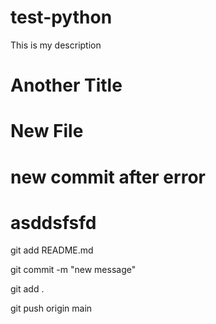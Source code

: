 # test-python
This is my description 
# Another Title
# New File
# new commit after error

# asddsfsfd

git add README.md

git commit -m "new message"

git add .

git push origin main

